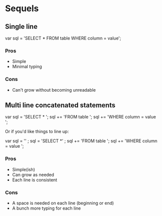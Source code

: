 # Sequels

## Single line

  var sql = 'SELECT * FROM table WHERE column = value';

### Pros

- Simple
- Minimal typing

### Cons

- Can't grow without becoming unreadable

## Multi line concatenated statements

  var sql = 'SELECT * ';
  sql += 'FROM table ';
  sql += 'WHERE column = value ';
  
Or if you'd like things to line up:
  
  var sql = '' ;
  sql  = 'SELECT *' ;
  sql += 'FROM table ';
  sql += 'WHERE column = value ';

### Pros

- Simple(ish)
- Can grow as needed
- Each line is consistent

### Cons

- A space is needed on each line (beginning or end)
- A bunch more typing for each line
